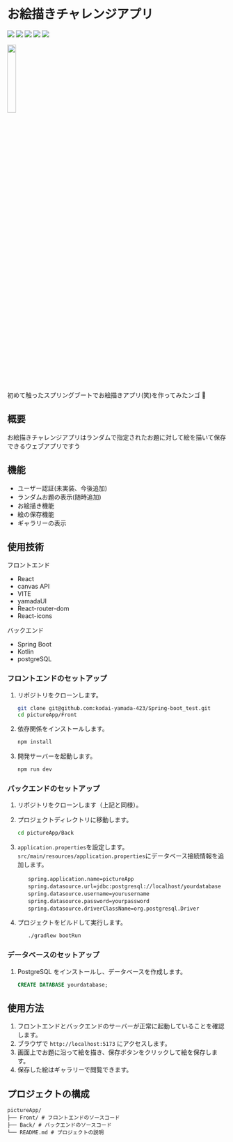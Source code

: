 # お絵描きチャレンジアプリ

<p>
<img src="https://img.shields.io/badge/react-blue.svg?logo=react&style=for-the-badge">
<img src="https://img.shields.io/badge/axios-5A29E4.svg?logo=axios&style=for-the-badge">
<img src="https://img.shields.io/badge/Kotlin-gray.svg?logo=Kotlin&style=for-the-badge">
<img src="https://img.shields.io/badge/postgresql-white.svg?logo=postgresql&style=for-the-badge">
<img src="https://img.shields.io/badge/vite-yellow.svg?logo=vite&style=for-the-badge">
</p>
<p>
<img src="https://yamada-ui.com/logo-white.png" width="20%">
</p>

初めて触ったスプリングブートでお絵描きアプリ(笑)を作ってみたンゴ 🍊

## 概要

お絵描きチャレンジアプリはランダムで指定されたお題に対して絵を描いて保存できるウェブアプリですう

## 機能

- ユーザー認証(未実装、今後追加)
- ランダムお題の表示(随時追加)
- お絵描き機能
- 絵の保存機能
- ギャラリーの表示

## 使用技術

フロントエンド

- React
- canvas API
- VITE
- yamadaUI
- React-router-dom
- React-icons

バックエンド

- Spring Boot
- Kotlin
- postgreSQL

### フロントエンドのセットアップ

1. リポジトリをクローンします。

   ```bash
   git clone git@github.com:kodai-yamada-423/Spring-boot_test.git
   cd pictureApp/Front
   ```

2. 依存関係をインストールします。

   ```bash
   npm install
   ```

3. 開発サーバーを起動します。
   ```bash
   npm run dev
   ```

### バックエンドのセットアップ

1. リポジトリをクローンします（上記と同様）。

2. プロジェクトディレクトリに移動します。

   ```bash
   cd pictureApp/Back
   ```

3. `application.properties`を設定します。`src/main/resources/application.properties`にデータベース接続情報を追加します。

   ```properties
   　　spring.application.name=pictureApp
   　　spring.datasource.url=jdbc:postgresql://localhost/yourdatabase
   　　spring.datasource.username=yourusername
   　　spring.datasource.password=yourpassword
   　　spring.datasource.driverClassName=org.postgresql.Driver
   ```

4. プロジェクトをビルドして実行します。
   ```bash
   　　./gradlew bootRun
   ```

### データベースのセットアップ

1. PostgreSQL をインストールし、データベースを作成します。
   ```sql
   CREATE DATABASE yourdatabase;
   ```

## 使用方法

1. フロントエンドとバックエンドのサーバーが正常に起動していることを確認します。
2. ブラウザで `http://localhost:5173` にアクセスします。
3. 画面上でお題に沿って絵を描き、保存ボタンをクリックして絵を保存します。
4. 保存した絵はギャラリーで閲覧できます。

## プロジェクトの構成

```
pictureApp/
├── Front/ # フロントエンドのソースコード
├── Back/ # バックエンドのソースコード
└── README.md # プロジェクトの説明
```
